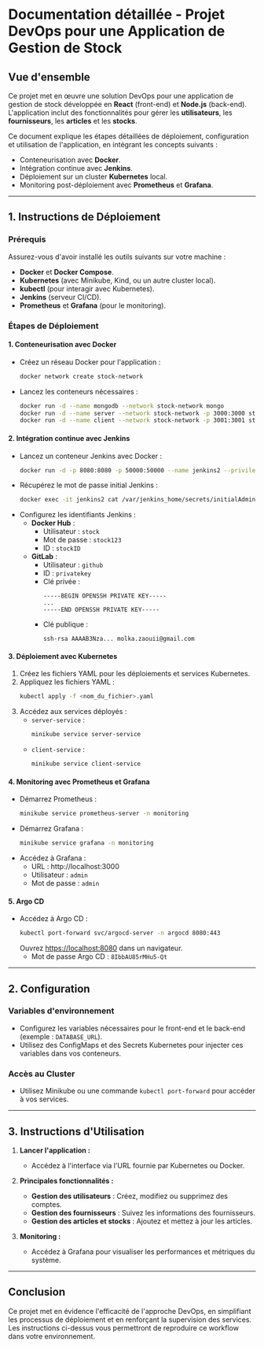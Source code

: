 # Documentation détaillée - Projet DevOps pour une Application de Gestion de Stock

## Vue d'ensemble
Ce projet met en œuvre une solution DevOps pour une application de gestion de stock développée en **React** (front-end) et **Node.js** (back-end). L'application inclut des fonctionnalités pour gérer les **utilisateurs**, les **fournisseurs**, les **articles** et les **stocks**.  

Ce document explique les étapes détaillées de déploiement, configuration et utilisation de l'application, en intégrant les concepts suivants :
- Conteneurisation avec **Docker**.
- Intégration continue avec **Jenkins**.
- Déploiement sur un cluster **Kubernetes** local.
- Monitoring post-déploiement avec **Prometheus** et **Grafana**.

---

## 1. Instructions de Déploiement

### Prérequis
Assurez-vous d'avoir installé les outils suivants sur votre machine :
- **Docker** et **Docker Compose**.
- **Kubernetes** (avec Minikube, Kind, ou un autre cluster local).
- **kubectl** (pour interagir avec Kubernetes).
- **Jenkins** (serveur CI/CD).
- **Prometheus** et **Grafana** (pour le monitoring).

### Étapes de Déploiement

#### 1. Conteneurisation avec Docker
- Créez un réseau Docker pour l'application :
  ```bash
  docker network create stock-network
  ```

- Lancez les conteneurs nécessaires :
  ```bash
  docker run -d --name mongodb --network stock-network mongo
  docker run -d --name server --network stock-network -p 3000:3000 stock-server
  docker run -d --name client --network stock-network -p 3001:3001 stock-client
  ```

#### 2. Intégration continue avec Jenkins
- Lancez un conteneur Jenkins avec Docker :
  ```bash
  docker run -d -p 8080:8080 -p 50000:50000 --name jenkins2 --privileged -v jenkins_home:/var/jenkins_home salahgo/jenkins:dind
  ```
- Récupérez le mot de passe initial Jenkins :
  ```bash
  docker exec -it jenkins2 cat /var/jenkins_home/secrets/initialAdminPassword
  ```
- Configurez les identifiants Jenkins :
  - **Docker Hub** :
    - Utilisateur : `stock`
    - Mot de passe : `stock123`
    - ID : `stockID`
  - **GitLab** :
    - Utilisateur : `github`
    - ID : `privatekey`
    - Clé privée :
      ```
      -----BEGIN OPENSSH PRIVATE KEY-----
      ...
      -----END OPENSSH PRIVATE KEY-----
      ```
    - Clé publique :
      ```
      ssh-rsa AAAAB3Nza... molka.zaouii@gmail.com
      ```

#### 3. Déploiement avec Kubernetes
1. Créez les fichiers YAML pour les déploiements et services Kubernetes.
2. Appliquez les fichiers YAML :
   ```bash
   kubectl apply -f <nom_du_fichier>.yaml
   ```
3. Accédez aux services déployés :
   - `server-service` :
     ```bash
     minikube service server-service
     ```
   - `client-service` :
     ```bash
     minikube service client-service
     ```

#### 4. Monitoring avec Prometheus et Grafana
- Démarrez Prometheus :
  ```bash
  minikube service prometheus-server -n monitoring
  ```
- Démarrez Grafana :
  ```bash
  minikube service grafana -n monitoring
  ```
- Accédez à Grafana :
  - URL : http://localhost:3000
  - Utilisateur : `admin`
  - Mot de passe : `admin`

#### 5. Argo CD
- Accédez à Argo CD :
  ```bash
  kubectl port-forward svc/argocd-server -n argocd 8080:443
  ```
  Ouvrez [https://localhost:8080](https://localhost:8080) dans un navigateur.
  - Mot de passe Argo CD : `8IbbAU85rMHu5-Qt`

---

## 2. Configuration

### Variables d'environnement
- Configurez les variables nécessaires pour le front-end et le back-end (exemple : `DATABASE_URL`).
- Utilisez des ConfigMaps et des Secrets Kubernetes pour injecter ces variables dans vos conteneurs.

### Accès au Cluster
- Utilisez Minikube ou une commande `kubectl port-forward` pour accéder à vos services.

---

## 3. Instructions d'Utilisation

1. **Lancer l'application :**
   - Accédez à l'interface via l'URL fournie par Kubernetes ou Docker.

2. **Principales fonctionnalités :**
   - **Gestion des utilisateurs** : Créez, modifiez ou supprimez des comptes.
   - **Gestion des fournisseurs** : Suivez les informations des fournisseurs.
   - **Gestion des articles et stocks** : Ajoutez et mettez à jour les articles.

3. **Monitoring :**
   - Accédez à Grafana pour visualiser les performances et métriques du système.

---

## Conclusion
Ce projet met en évidence l'efficacité de l'approche DevOps, en simplifiant les processus de déploiement et en renforçant la supervision des services. Les instructions ci-dessus vous permettront de reproduire ce workflow dans votre environnement.
